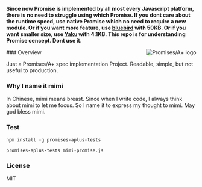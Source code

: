 **Since now Promise is implemented by all most every Javascript platform, there is no need to struggle using which Promise. If you dont care about the runtime speed, use native Promise which no need to require a new module. Or if you want more feature, use [bluebird](https://github.com/petkaantonov/bluebird) with 50KB. Or if you want smaller size, use [Yaku](https://github.com/ysmood/yaku) with 4.1KB. This repo is for understanding Promise cencept. Dont use it.**

<a href="https://promisesaplus.com/">
    <img src="https://promisesaplus.com/assets/logo-small.png" alt="Promises/A+ logo"
         title="Promises/A+ 1.0 compliant" align="right" />
</a>
### Overview

Just a Promises/A+ spec implementation Project. Readable, simple, but not useful to production.


### Why I name it mimi

In Chinese, mimi means breast. Since when I write code, I always think about mimi to let me focus. So I name it to express my thought to mimi. May god bless mimi.

### Test
`npm install -g promises-aplus-tests `

`promises-aplus-tests mimi-promise.js`


### License
MIT
